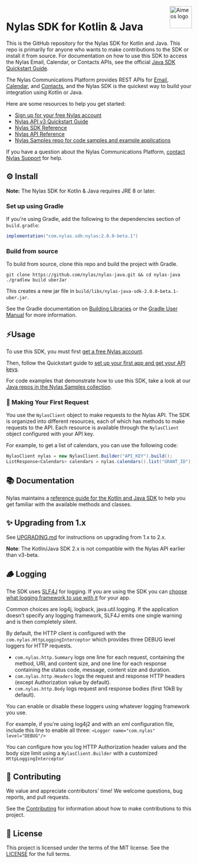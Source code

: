 <a href="https://www.nylas.com/">
    <img src="https://brand.nylas.com/assets/downloads/logo_horizontal_png/Nylas-Logo-Horizontal-Blue_.png" alt="Aimeos logo" title="Aimeos" align="right" height="60" />
</a>

# Nylas SDK for Kotlin & Java

This is the GitHub repository for the Nylas SDK for Kotlin and Java. This repo is primarily for anyone who wants to make contributions to the SDK or install it from source. For documentation on how to use this SDK to access the Nylas Email, Calendar, or Contacts APIs, see the official [Java SDK Quickstart Guide](https://developer.nylas.com/docs/sdks/java/).

The Nylas Communications Platform provides REST APIs for [Email](https://developer.nylas.com/docs/email/), [Calendar](https://developer.nylas.com/docs/calendar/), and [Contacts](https://developer.nylas.com/docs/contacts/), and the Nylas SDK is the quickest way to build your integration using Kotlin or Java.

Here are some resources to help you get started:

- [Sign up for your free Nylas account](https://dashboard.nylas.com/register)
- [Nylas API v3 Quickstart Guide](https://developer.nylas.com/docs/v3-beta/v3-quickstart/)
- [Nylas SDK Reference](https://nylas-java-sdk-reference.pages.dev/)
- [Nylas API Reference](https://developer.nylas.com/docs/api/)
- [Nylas Samples repo for code samples and example applications](https://github.com/orgs/nylas-samples/repositories?q=&type=all&language=java)

If you have a question about the Nylas Communications Platform, [contact Nylas Support](https://support.nylas.com/) for help.

## ⚙️ Install

**Note:** The Nylas SDK for Kotlin & Java requires JRE 8 or later.

### Set up using Gradle

If you're using Gradle, add the following to the dependencies section of `build.gradle`:

```groovy
implementation("com.nylas.sdk:nylas:2.0.0-beta.1")
```

### Build from source

To build from source, clone this repo and build the project with Gradle.

```shell
git clone https://github.com/nylas/nylas-java.git && cd nylas-java
./gradlew build uberJar
```

This creates a new jar file in `build/libs/nylas-java-sdk-2.0.0-beta.1-uber.jar`.

See the Gradle documentation on [Building Libraries](https://guides.gradle.org/building-java-libraries/)
or the [Gradle User Manual](https://docs.gradle.org/current/userguide/userguide.html) for more information.

## ⚡️Usage

To use this SDK, you must first [get a free Nylas account](https://dashboard.nylas.com/register).

Then, follow the Quickstart guide to [set up your first app and get your API keys](https://developer.nylas.com/docs/v3-beta/v3-quickstart/).

For code examples that demonstrate how to use this SDK, take a look at our [Java repos in the Nylas Samples collection](https://github.com/orgs/nylas-samples/repositories?q=&type=all&language=java).

### 🚀 Making Your First Request

You use the `NylasClient` object to make requests to the Nylas API. The SDK is organized into different resources, each of which has methods to make requests to the API. Each resource is available through the `NylasClient` object configured with your API key.

For example, to get a list of calendars, you can use the following code:

```java
NylasClient nylas = new NylasClient.Builder("API_KEY").build();
ListResponse<Calendars> calendars = nylas.calendars().list("GRANT_ID");
```

## 📚 Documentation

Nylas maintains a [reference guide for the Kotlin and Java SDK](https://nylas-java-sdk-reference.pages.dev/) to help you get familiar with the available methods and classes.

## ✨ Upgrading from 1.x

See [UPGRADING.md](UPGRADING.md) for instructions on upgrading from 1.x to 2.x.

**Note**: The Kotlin/Java SDK 2.x is not compatible with the Nylas API earlier than v3-beta.

## 🪵 Logging

The SDK uses [SLF4J](http://www.slf4j.org) for logging. If you are using the SDK you can [choose what logging framework to use with it](http://www.slf4j.org/manual.html#projectDep) for your app.

Common choices are log4j, logback, java.util.logging. If the application doesn't specify any logging framework,
SLF4J emits one single warning and is then completely silent.

By default, the HTTP client is configured with the `com.nylas.HttpLoggingInterceptor`
which provides three DEBUG level loggers for HTTP requests.

- `com.nylas.http.Summary` logs one line for each request, containing the method, URI, and content size,
and one line for each response containing the status code, message, content size and duration.
- `com.nylas.http.Headers` logs the request and response HTTP headers (except Authorization value by default).
- `com.nylas.http.Body` logs request and response bodies (first 10kB by default).

You can enable or disable these loggers using whatever logging framework you use.

For example, if you're using log4j2 and with an xml configuration file, include this line to enable all three:
`<Logger name="com.nylas" level="DEBUG"/>`

You can configure how you log HTTP Authorization header values and the body size limit using a
`NylasClient.Builder` with a customized `HttpLoggingInterceptor`

## 💙 Contributing

We value and appreciate contributors' time! We welcome questions, bug reports, and pull requests.

See the [Contributing](Contributing.md) for information about how to make contributions to this project.

## 📝 License

This project is licensed under the terms of the MIT license. See the [LICENSE](LICENSE) for the full terms.
